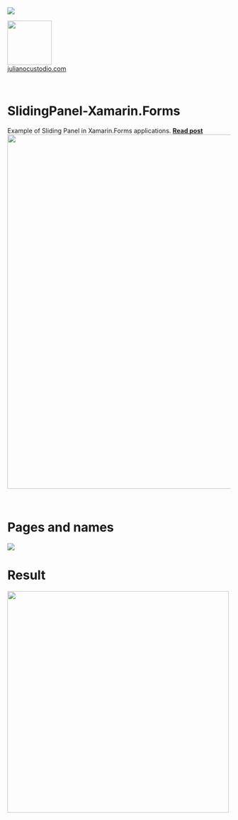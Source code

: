 <image src="https://camo.githubusercontent.com/f13bbe855abf1e435732ed337f17d7d9e09657ad/68747470733a2f2f63686f6866692e76697375616c73747564696f2e636f6d2f5f617069732f7075626c69632f6275696c642f646566696e6974696f6e732f62396130313732632d303932362d343262382d616632662d3234393533393737336261352f31332f6261646765"/>



  <a href="http://julianocustodio.com" target="_blank"><image width="100px" src="https://julianocustodiosite.files.wordpress.com/2017/02/cropped-logojuliano.png?w=300&h=300&crop=1"/></a>
 <br/><a href="http://julianocustodio.com">julianocustodio.com</a>

 
<br/>


# SlidingPanel-Xamarin.Forms
Example of Sliding Panel in Xamarin.Forms applications.
<a href="https://julianocustodio.com/2018/01/26/sliding-panel/" target="_blank"><b> Read post</b></a></br> 
<a href="https://julianocustodio.com/2018/01/26/sliding-panel/">
<image width="800px" src="https://julianocustodiosite.files.wordpress.com/2018/01/wall.png"/></a>

<br/>

# Pages and names
<image src="https://julianocustodiosite.files.wordpress.com/2018/01/12.png" />

<br/>

# Result
<p>
  <image height="500px"src="https://julianocustodiosite.files.wordpress.com/2018/01/ezgif-com-gif-maker1.gif?w=400&h=633"/><br>   
</p>

